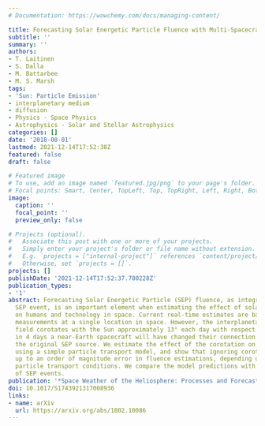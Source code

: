 ```yaml
---
# Documentation: https://wowchemy.com/docs/managing-content/

title: Forecasting Solar Energetic Particle Fluence with Multi-Spacecraft Observations
subtitle: ''
summary: ''
authors:
- T. Laitinen
- S. Dalla
- M. Battarbee
- M. S. Marsh
tags:
- 'Sun: Particle Emission'
- interplanetary medium
- diffusion
- Physics - Space Physics
- Astrophysics - Solar and Stellar Astrophysics
categories: []
date: '2018-08-01'
lastmod: 2021-12-14T17:52:38Z
featured: false
draft: false

# Featured image
# To use, add an image named `featured.jpg/png` to your page's folder.
# Focal points: Smart, Center, TopLeft, Top, TopRight, Left, Right, BottomLeft, Bottom, BottomRight.
image:
  caption: ''
  focal_point: ''
  preview_only: false

# Projects (optional).
#   Associate this post with one or more of your projects.
#   Simply enter your project's folder or file name without extension.
#   E.g. `projects = ["internal-project"]` references `content/project/deep-learning/index.md`.
#   Otherwise, set `projects = []`.
projects: []
publishDate: '2021-12-14T17:52:37.780228Z'
publication_types:
- '1'
abstract: Forecasting Solar Energetic Particle (SEP) fluence, as integrated over an
  SEP event, is an important element when estimating the effect of solar eruptions
  on humans and technology in space. Current real-time estimates are based on SEP
  measurements at a single location in space. However, the interplanetary magnetic
  field corotates with the Sun approximately 13° each day with respect to Earth, thus
  in 4 days a near-Earth spacecraft will have changed their connection about 60° from
  the original SEP source. We estimate the effect of the corotation on particle fluence
  using a simple particle transport model, and show that ignoring corotation can cause
  up to an order of magnitude error in fluence estimations, depending on the interplanetary
  particle transport conditions. We compare the model predictions with STEREO observations
  of SEP events.
publication: '*Space Weather of the Heliosphere: Processes and Forecasts*'
doi: 10.1017/S1743921317008936
links:
- name: arXiv
  url: https://arxiv.org/abs/1802.10086
---
```

